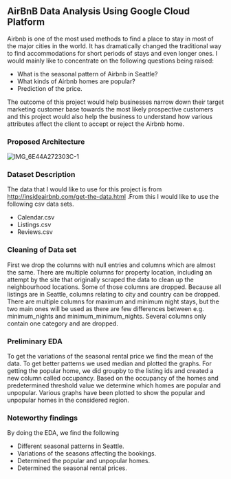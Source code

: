 ## AirBnB Data Analysis Using Google Cloud Platform

Airbnb is one of the most used methods to find a place to stay in most of the major cities in the world. It has dramatically changed the traditional way to find accommodations for short periods of stays and even longer ones. I would mainly like to concentrate on the following questions being raised: 
 * What is the seasonal pattern of Airbnb in Seattle? 
 * What kinds of Airbnb homes are popular? 
 * Prediction of the price. 

The outcome of this project would help businesses narrow down their target marketing customer base towards the most likely prospective customers and this project would also help the business to understand how various attributes affect the client to accept or reject the Airbnb home. 

### Proposed Architecture
![IMG_6E44A272303C-1](https://user-images.githubusercontent.com/30744874/161822507-e50ccab5-ce94-4dea-b7bd-668a68ad9430.jpeg)


### Dataset Description

The data that I would like to use for this project is from http://insideairbnb.com/get-the-data.html .From this I would like to use the following csv data sets. 
  *	Calendar.csv
  *	Listings.csv
  *	Reviews.csv 


### Cleaning of Data set

First we drop the columns with null entries and columns which are almost the same. There are multiple columns for property location, including an attempt by the site that originally scraped the data to clean up the neighbourhood locations. Some of those columns are dropped. Because all listings are in Seattle, columns relating to city and country can be dropped. There are multiple columns for maximum and minimum night stays, but the two main ones will be used as there are few differences between e.g. minimum_nights and minimum_minimum_nights. Several columns only contain one category and are dropped.

### Preliminary EDA

To get the variations of the seasonal rental price we find the mean of the data. To get better patterns we used median and plotted the graphs. For getting the popular home, we did groupby to the listing ids and created a new column called occupancy. Based on the occupancy of the homes and predetermined threshold value we determine which homes are popular and unpopular. Various graphs have been plotted to show the popular and unpopular homes in the considered region.

### Noteworthy findings
By doing the EDA, we find the following
  * Different seasonal patterns in Seattle.
  * Variations of the seasons affecting the bookings.
  * Determined the popular and unpopular homes.
  * Determined the seasonal rental prices.


